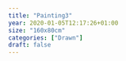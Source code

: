 ```yaml
---
title: "Painting3"
year: 2020-01-05T12:17:26+01:00
size: "160x80cm"
categories: ["Drawn"]
draft: false
---
```

